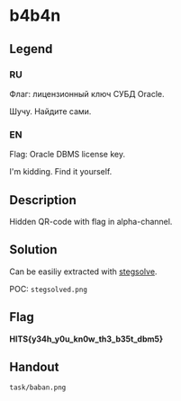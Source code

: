 # b4b4n

## Legend

### RU

Флаг: лицензионный ключ СУБД Oracle.

Шучу. Найдите сами.

### EN

Flag: Oracle DBMS license key.

I'm kidding. Find it yourself.

## Description

Hidden QR-code with flag in alpha-channel.

## Solution

Can be easiliy extracted with [stegsolve](https://github.com/zardus/ctf-tools/tree/master/stegsolve).

POC: ```stegsolved.png```

## Flag

**HITS{y34h_y0u_kn0w_th3_b35t_dbm5}**

## Handout

```task/baban.png```

